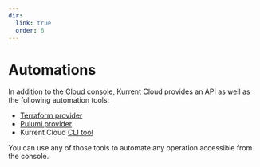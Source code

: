 ```yaml
---
dir:
  link: true
  order: 6
---
```


# Automations

In addition to the [Cloud console][cloud console], Kurrent Cloud provides an API as well as the following automation tools:

* [Terraform provider][terraform]
* [Pulumi provider][pulumi]
* Kurrent Cloud [CLI tool][esc cli github]

You can use any of those tools to automate any operation accessible from the console.

[esc cli github]: https://github.com/kurrent-io/esc
[cloud console]: https://console.kurrent.cloud/
[cloud console tokens]:https://console.kurrent.cloud/authentication-tokens
[cloud console organizations]:https://console.kurrent.cloud/organizations
[pulumi]: https://www.pulumi.com/registry/packages/eventstorecloud/
[terraform]: https://registry.terraform.io/providers/EventStore/eventstorecloud/latest
